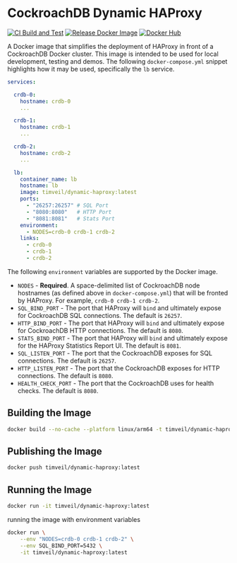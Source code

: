 # CockroachDB Dynamic HAProxy

[![CI Build and Test](https://github.com/timveil-cockroach/dynamic-haproxy/actions/workflows/ci.yml/badge.svg)](https://github.com/timveil-cockroach/dynamic-haproxy/actions/workflows/ci.yml)
[![Release Docker Image](https://github.com/timveil-cockroach/dynamic-haproxy/actions/workflows/release.yml/badge.svg)](https://github.com/timveil-cockroach/dynamic-haproxy/actions/workflows/release.yml)
[![Docker Hub](https://img.shields.io/docker/pulls/timveil/dynamic-haproxy)](https://hub.docker.com/repository/docker/timveil/dynamic-haproxy)

A Docker image that simplifies the deployment of HAProxy in front of a CockroachDB Docker cluster.  This image is intended to be used for local development, testing and demos.  The following `docker-compose.yml` snippet highlights how it may be used, specifically the `lb` service. 

```yaml
services:

  crdb-0:
    hostname: crdb-0
    ...

  crdb-1:
    hostname: crdb-1
    ...

  crdb-2:
    hostname: crdb-2
    ...

  lb:
    container_name: lb
    hostname: lb
    image: timveil/dynamic-haproxy:latest
    ports:
      - "26257:26257" # SQL Port
      - "8080:8080"   # HTTP Port
      - "8081:8081"   # Stats Port
    environment:
      - NODES=crdb-0 crdb-1 crdb-2
    links:
      - crdb-0
      - crdb-1
      - crdb-2
```

The following `environment` variables are supported by the Docker image.
* `NODES` - __Required__. A space-delimited list of CockroachDB node hostnames (as defined above in `docker-compose.yml`) that will be fronted by HAProxy.  For example, `crdb-0 crdb-1 crdb-2`.
* `SQL_BIND_PORT` - The port that HAProxy will `bind` and ultimately expose for CockroachDB SQL connections.  The default is `26257`.
* `HTTP_BIND_PORT` - The port that HAProxy will `bind` and ultimately expose for CockroachDB HTTP connections.  The default is `8080`.
* `STATS_BIND_PORT` - The port that HAProxy will `bind` and ultimately expose for the HAProxy Statistics Report UI.  The default is `8081`.
* `SQL_LISTEN_PORT` - The port that the CockroachDB exposes for SQL connections.  The default is `26257`.
* `HTTP_LISTEN_PORT` - The port that the CockroachDB exposes for HTTP connections.  The default is `8080`.
* `HEALTH_CHECK_PORT` - The port that the CockroachDB uses for health checks.  The default is `8080`.

## Building the Image
```bash
docker build --no-cache --platform linux/arm64 -t timveil/dynamic-haproxy:latest .
```

## Publishing the Image
```bash
docker push timveil/dynamic-haproxy:latest
```

## Running the Image
```bash
docker run -it timveil/dynamic-haproxy:latest
```

running the image with environment variables
```bash
docker run \
    --env "NODES=crdb-0 crdb-1 crdb-2" \
    --env SQL_BIND_PORT=5432 \
    -it timveil/dynamic-haproxy:latest
```